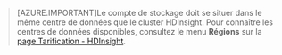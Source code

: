
> [AZURE.IMPORTANT]Le compte de stockage doit se situer dans le même centre de données que le cluster HDInsight. Pour connaître les centres de données disponibles, consultez le menu **Régions** sur la [page Tarification - HDInsight](/pricing/details/hdinsight/).


<!--HONumber=54-->